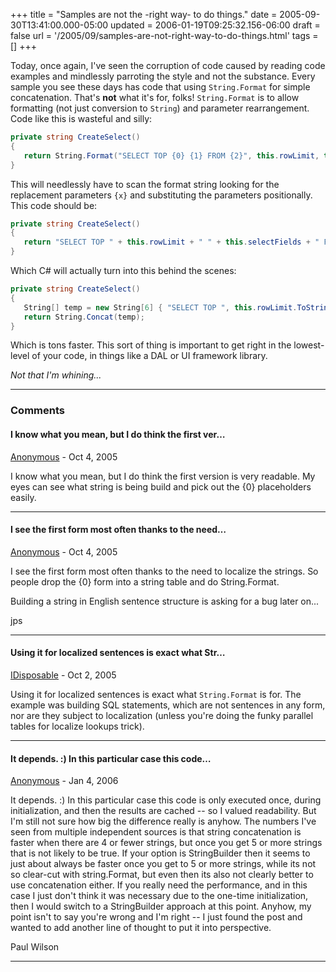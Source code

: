 +++
title = "Samples are not the -right way- to do things."
date = 2005-09-30T13:41:00.000-05:00
updated = 2006-01-19T09:25:32.156-06:00
draft = false
url = '/2005/09/samples-are-not-right-way-to-do-things.html'
tags = []
+++

Today, once again, I've seen the corruption of code caused by reading code examples and mindlessly parroting the style and not the substance. Every sample you see these days has code that using `String.Format` for simple concatenation. That's **not** what it's for, folks! `String.Format` is to allow formatting (not just conversion to `String`) and parameter rearrangement. Code like this is wasteful and silly:

```csharp
private string CreateSelect()
{
   return String.Format("SELECT TOP {0} {1} FROM {2}", this.rowLimit, this.selectFields, this.fromTables);
}
```

This will needlessly have to scan the format string looking for the replacement parameters `{x}` and substituting the parameters positionally. This code should be:

```csharp
private string CreateSelect()
{
   return "SELECT TOP " + this.rowLimit + " " + this.selectFields + " FROM " + this.fromTables;
}
```

Which C# will actually turn into this behind the scenes:

```csharp
private string CreateSelect()
{
   String[] temp = new String[6] { "SELECT TOP ", this.rowLimit.ToString(), " ", this.selectFields, " FROM ", this.fromTables };
   return String.Concat(temp);
}
```

Which is tons faster. This sort of thing is important to get right in the lowest-level of your code, in things like a DAL or UI framework library.

_Not that I'm whining..._

---

### Comments

#### I know what you mean, but I do think the first ver…

[Anonymous](mailto:noreply@blogger.com) - <time datetime="2005-10-06T07:00:00.000-05:00">Oct 4, 2005</time>

I know what you mean, but I do think the first version is very readable. My eyes can see what string is being build and pick out the {0} placeholders easily.

---

#### I see the first form most often thanks to the need…

[Anonymous](mailto:noreply@blogger.com) - <time datetime="2005-10-06T11:25:00.000-05:00">Oct 4, 2005</time>

I see the first form most often thanks to the need to localize the strings. So people drop the {0} form into a string table and do String.Format.
  
Building a string in English sentence structure is asking for a bug later on...
  
jps

---

#### Using it for localized sentences is exact what Str…

[IDisposable](https://www.blogger.com/profile/02275315449689041289 "noreply@blogger.com") - <time datetime="2005-10-25T14:41:00.000-05:00">Oct 2, 2005</time>

Using it for localized sentences is exact what `String.Format` is for. The example was building SQL statements, which are not sentences in any form, nor are they subject to localization (unless you're doing the funky parallel tables for localize lookups trick).

---

#### It depends. :) In this particular case this code…

[Anonymous](mailto:noreply@blogger.com) - <time datetime="2006-01-19T09:25:00.000-06:00">Jan 4, 2006</time>

It depends. :) In this particular case this code is only executed once, during initialization, and then the results are cached -- so I valued readability. But I'm still not sure how big the difference really is anyhow. The numbers I've seen from multiple independent sources is that string concatenation is faster when there are 4 or fewer strings, but once you get 5 or more strings that is not likely to be true. If your option is StringBuilder then it seems to just about always be faster once you get to 5 or more strings, while its not so clear-cut with string.Format, but even then its also not clearly better to use concatenation either. If you really need the performance, and in this case I just don't think it was necessary due to the one-time initialization, then I would switch to a StringBuilder approach at this point. Anyhow, my point isn't to say you're wrong and I'm right -- I just found the post and wanted to add another line of thought to put it into perspective.
  
Paul Wilson

---
